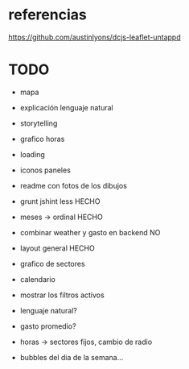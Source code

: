 # referencias
https://github.com/austinlyons/dcjs-leaflet-untappd


# TODO

- mapa
- explicación lenguaje natural
- storytelling

- grafico horas
- loading
- iconos paneles
- readme con fotos de los dibujos


- grunt jshint less                             HECHO
- meses -> ordinal                              HECHO
- combinar weather y gasto en backend           NO
- layout general                                HECHO

- grafico de sectores
- calendario

- mostrar los filtros activos
- lenguaje natural?



- gasto promedio?
- horas -> sectores fijos, cambio de radio
- bubbles del dia de la semana...
